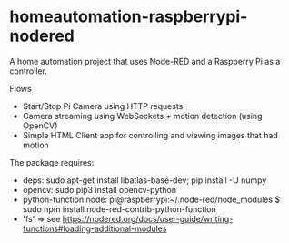 # homeautomation-raspberrypi-nodered
A home automation project that uses Node-RED and a Raspberry Pi as a controller.

Flows
- Start/Stop Pi Camera using HTTP requests
- Camera streaming using WebSockets + motion detection (using OpenCV)
- Simple HTML Client app for controlling and viewing images that had motion

The package requires:
- deps: sudo apt-get install libatlas-base-dev; pip install -U numpy
- opencv: sudo pip3 install opencv-python
- python-function node: pi@raspberrypi:~/.node-red/node_modules $ sudo npm install node-red-contrib-python-function
- 'fs' => see https://nodered.org/docs/user-guide/writing-functions#loading-additional-modules
